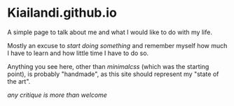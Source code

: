 # Kiailandi.github.io

A simple page to talk about me and what I would like to do with my life.

Mostly an excuse to *start doing something* and remember myself how much I have to learn and how little time I have to do so.

Anything you see here, other than *minimalcss* (which was the starting point), is probably "handmade", as this site should represent my "state of the art".

*any critique is more than welcome*
